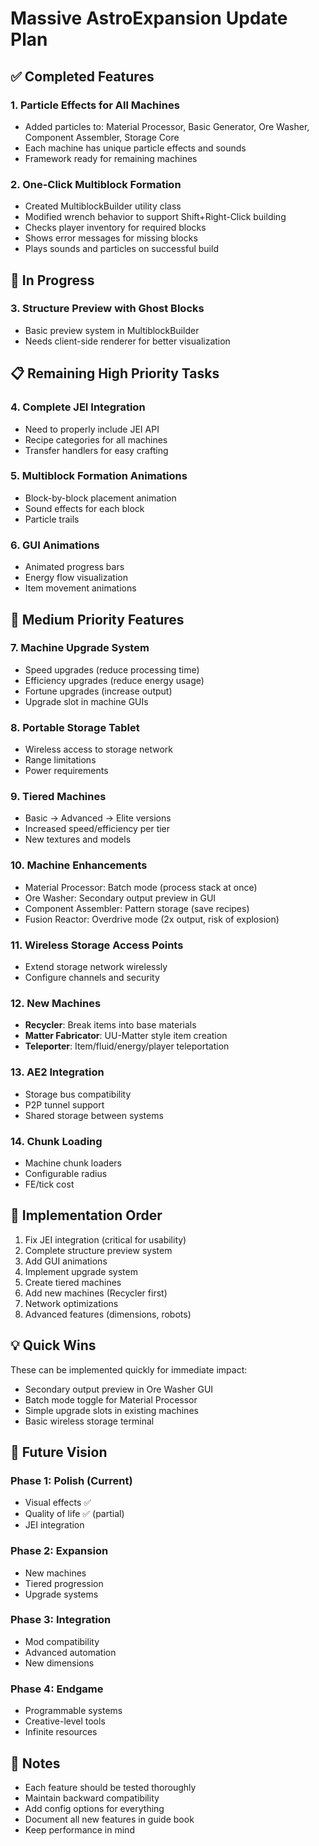 # Massive AstroExpansion Update Plan

## ✅ Completed Features

### 1. Particle Effects for All Machines
- Added particles to: Material Processor, Basic Generator, Ore Washer, Component Assembler, Storage Core
- Each machine has unique particle effects and sounds
- Framework ready for remaining machines

### 2. One-Click Multiblock Formation
- Created MultiblockBuilder utility class
- Modified wrench behavior to support Shift+Right-Click building
- Checks player inventory for required blocks
- Shows error messages for missing blocks
- Plays sounds and particles on successful build

## 🚧 In Progress

### 3. Structure Preview with Ghost Blocks
- Basic preview system in MultiblockBuilder
- Needs client-side renderer for better visualization

## 📋 Remaining High Priority Tasks

### 4. Complete JEI Integration
- Need to properly include JEI API
- Recipe categories for all machines
- Transfer handlers for easy crafting

### 5. Multiblock Formation Animations
- Block-by-block placement animation
- Sound effects for each block
- Particle trails

### 6. GUI Animations
- Animated progress bars
- Energy flow visualization
- Item movement animations

## 🔧 Medium Priority Features

### 7. Machine Upgrade System
- Speed upgrades (reduce processing time)
- Efficiency upgrades (reduce energy usage)
- Fortune upgrades (increase output)
- Upgrade slot in machine GUIs

### 8. Portable Storage Tablet
- Wireless access to storage network
- Range limitations
- Power requirements

### 9. Tiered Machines
- Basic → Advanced → Elite versions
- Increased speed/efficiency per tier
- New textures and models

### 10. Machine Enhancements
- Material Processor: Batch mode (process stack at once)
- Ore Washer: Secondary output preview in GUI
- Component Assembler: Pattern storage (save recipes)
- Fusion Reactor: Overdrive mode (2x output, risk of explosion)

### 11. Wireless Storage Access Points
- Extend storage network wirelessly
- Configure channels and security

### 12. New Machines
- **Recycler**: Break items into base materials
- **Matter Fabricator**: UU-Matter style item creation
- **Teleporter**: Item/fluid/energy/player teleportation

### 13. AE2 Integration
- Storage bus compatibility
- P2P tunnel support
- Shared storage between systems

### 14. Chunk Loading
- Machine chunk loaders
- Configurable radius
- FE/tick cost

## 🎯 Implementation Order

1. Fix JEI integration (critical for usability)
2. Complete structure preview system
3. Add GUI animations
4. Implement upgrade system
5. Create tiered machines
6. Add new machines (Recycler first)
7. Network optimizations
8. Advanced features (dimensions, robots)

## 💡 Quick Wins

These can be implemented quickly for immediate impact:
- Secondary output preview in Ore Washer GUI
- Batch mode toggle for Material Processor
- Simple upgrade slots in existing machines
- Basic wireless storage terminal

## 🔮 Future Vision

### Phase 1: Polish (Current)
- Visual effects ✅
- Quality of life ✅ (partial)
- JEI integration

### Phase 2: Expansion
- New machines
- Tiered progression
- Upgrade systems

### Phase 3: Integration
- Mod compatibility
- Advanced automation
- New dimensions

### Phase 4: Endgame
- Programmable systems
- Creative-level tools
- Infinite resources

## 📝 Notes

- Each feature should be tested thoroughly
- Maintain backward compatibility
- Add config options for everything
- Document all new features in guide book
- Keep performance in mind